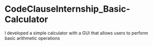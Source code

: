 # CodeClauseInternship_Basic-Calculator
I developed a simple calculator with a GUI that allows users to perform basic arithmetic operations
